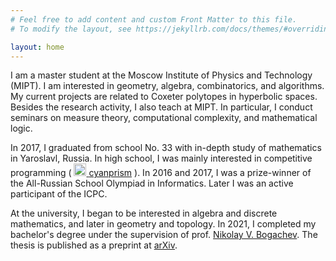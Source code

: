 ```yaml
---
# Feel free to add content and custom Front Matter to this file.
# To modify the layout, see https://jekyllrb.com/docs/themes/#overriding-theme-defaults

layout: home
---
```


I am a master student at the Moscow Institute of Physics and Technology (MIPT). I am interested in geometry, algebra, combinatorics, and algorithms. My current projects are related to Coxeter polytopes in hyperbolic spaces. Besides the research activity, I also teach at MIPT. In particular, I conduct seminars on measure theory, computational complexity, and mathematical logic.

In 2017, I graduated from school No. 33 with in-depth study of mathematics in Yaroslavl, Russia. In high school, I was mainly interested in competitive programming ( <a href="https://codeforces.com/profile/Cyanprism"><img src="{{ '/assets/codeforces_logo.png' | relative_url }}" width="20px"> <span class="username">cyanprism</span></a> ). In 2016 and 2017, I was a prize-winner of the All-Russian School Olympiad in Informatics. Later I was an active participant of the ICPC.

At the university, I began to be interested in algebra and discrete mathematics, and later in geometry and topology. 
In 2021, I completed my bachelor's degree under the supervision of prof. <a href="https://nvbogachev.netlify.app">Nikolay V. Bogachev</a>. The thesis is published as a preprint at [arXiv](https://arxiv.org/abs/2203.07248).

